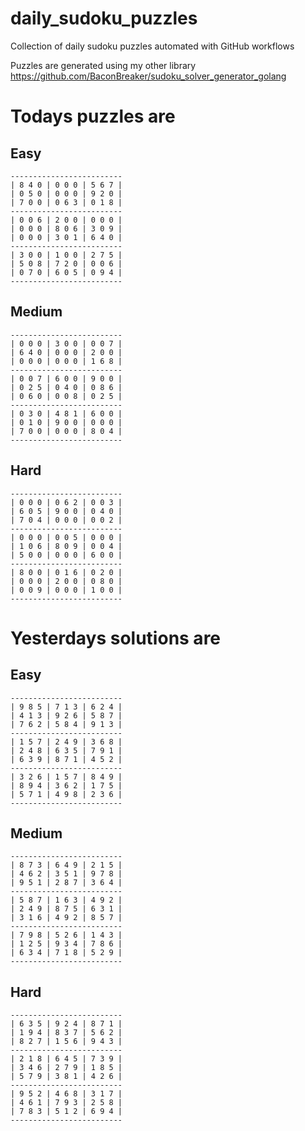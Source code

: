 
# daily_sudoku_puzzles 

Collection of daily sudoku puzzles automated with GitHub workflows 

Puzzles are generated using my other library https://github.com/BaconBreaker/sudoku_solver_generator_golang 
 

# Todays puzzles are 

## Easy 

```
-------------------------
| 8 4 0 | 0 0 0 | 5 6 7 | 
| 0 5 0 | 0 0 0 | 9 2 0 | 
| 7 0 0 | 0 6 3 | 0 1 8 | 
-------------------------
| 0 0 6 | 2 0 0 | 0 0 0 | 
| 0 0 0 | 8 0 6 | 3 0 9 | 
| 0 0 0 | 3 0 1 | 6 4 0 | 
-------------------------
| 3 0 0 | 1 0 0 | 2 7 5 | 
| 5 0 8 | 7 2 0 | 0 0 6 | 
| 0 7 0 | 6 0 5 | 0 9 4 | 
-------------------------
```
## Medium 

```
-------------------------
| 0 0 0 | 3 0 0 | 0 0 7 | 
| 6 4 0 | 0 0 0 | 2 0 0 | 
| 0 0 0 | 0 0 0 | 1 6 8 | 
-------------------------
| 0 0 7 | 6 0 0 | 9 0 0 | 
| 0 2 5 | 0 4 0 | 0 8 6 | 
| 0 6 0 | 0 0 8 | 0 2 5 | 
-------------------------
| 0 3 0 | 4 8 1 | 6 0 0 | 
| 0 1 0 | 9 0 0 | 0 0 0 | 
| 7 0 0 | 0 0 0 | 8 0 4 | 
-------------------------
```
## Hard 

```
-------------------------
| 0 0 0 | 0 6 2 | 0 0 3 | 
| 6 0 5 | 9 0 0 | 0 4 0 | 
| 7 0 4 | 0 0 0 | 0 0 2 | 
-------------------------
| 0 0 0 | 0 0 5 | 0 0 0 | 
| 1 0 6 | 8 0 9 | 0 0 4 | 
| 5 0 0 | 0 0 0 | 6 0 0 | 
-------------------------
| 8 0 0 | 0 1 6 | 0 2 0 | 
| 0 0 0 | 2 0 0 | 0 8 0 | 
| 0 0 9 | 0 0 0 | 1 0 0 | 
-------------------------
```
# Yesterdays solutions are 

## Easy 

```
-------------------------
| 9 8 5 | 7 1 3 | 6 2 4 | 
| 4 1 3 | 9 2 6 | 5 8 7 | 
| 7 6 2 | 5 8 4 | 9 1 3 | 
-------------------------
| 1 5 7 | 2 4 9 | 3 6 8 | 
| 2 4 8 | 6 3 5 | 7 9 1 | 
| 6 3 9 | 8 7 1 | 4 5 2 | 
-------------------------
| 3 2 6 | 1 5 7 | 8 4 9 | 
| 8 9 4 | 3 6 2 | 1 7 5 | 
| 5 7 1 | 4 9 8 | 2 3 6 | 
-------------------------
```
## Medium 

```
-------------------------
| 8 7 3 | 6 4 9 | 2 1 5 | 
| 4 6 2 | 3 5 1 | 9 7 8 | 
| 9 5 1 | 2 8 7 | 3 6 4 | 
-------------------------
| 5 8 7 | 1 6 3 | 4 9 2 | 
| 2 4 9 | 8 7 5 | 6 3 1 | 
| 3 1 6 | 4 9 2 | 8 5 7 | 
-------------------------
| 7 9 8 | 5 2 6 | 1 4 3 | 
| 1 2 5 | 9 3 4 | 7 8 6 | 
| 6 3 4 | 7 1 8 | 5 2 9 | 
-------------------------
```
## Hard 

```
-------------------------
| 6 3 5 | 9 2 4 | 8 7 1 | 
| 1 9 4 | 8 3 7 | 5 6 2 | 
| 8 2 7 | 1 5 6 | 9 4 3 | 
-------------------------
| 2 1 8 | 6 4 5 | 7 3 9 | 
| 3 4 6 | 2 7 9 | 1 8 5 | 
| 5 7 9 | 3 8 1 | 4 2 6 | 
-------------------------
| 9 5 2 | 4 6 8 | 3 1 7 | 
| 4 6 1 | 7 9 3 | 2 5 8 | 
| 7 8 3 | 5 1 2 | 6 9 4 | 
-------------------------
```
